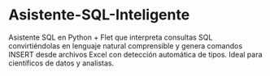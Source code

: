 # Asistente-SQL-Inteligente
Asistente SQL en Python + Flet que interpreta consultas SQL convirtiéndolas en lenguaje natural comprensible y genera comandos INSERT desde archivos Excel con detección automática de tipos. Ideal para científicos de datos y analistas.
